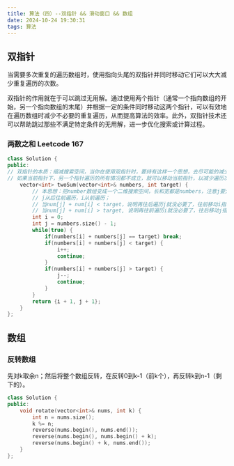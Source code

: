 ```yaml
---
title: 算法（四）--双指针 && 滑动窗口 && 数组
date: 2024-10-24 19:30:31
tags: 算法
---
```


## 双指针
当需要多次重复的遍历数组时，使用指向头尾的双指针并同时移动它们可以大大减少重复遍历的次数。

双指针的作用就在于可以跳过无用解。通过使用两个指针（通常一个指向数组的开始，另一个指向数组的末尾）并根据一定的条件同时移动这两个指针，可以有效地在遍历数组时减少不必要的重复遍历，从而提高算法的效率。此外，双指针技术还可以帮助跳过那些不满足特定条件的无用解，进一步优化搜索或计算过程。

### 两数之和 Leetcode 167
```cpp
class Solution {
public:
// 双指针的本质：缩减搜索空间，当你在使用双指针时，要持有这样一个思想，去尽可能的减少搜索空间。
// 如果当前指针下，另一个指针遍历的所有情况都不成立，就可以移动当前指针，以减少遍历次数
    vector<int> twoSum(vector<int>& numbers, int target) {
        // 本思想：把number数组变成一个二维搜索空间，长和宽都是numbers，注意j要大于等于i，因为不能出现重复。
        // j从后往前遍历，i从前遍历；
        // 当num[j] + num[i] < target，说明再往后遍历j就没必要了，往前移动i指针
        // 当num[j] + num[i] > target, 说明再往前遍历i就没必要了，往后移动j指针
        int i = 0; 
        int j = numbers.size() - 1;
        while(true) {
            if(numbers[i] + numbers[j] == target) break;
            if(numbers[i] + numbers[j] < target) {
                i++;
                continue;
            }
            if(numbers[i] + numbers[j] > target) {
                j--;
                continue;
            }
        }
        return {i + 1, j + 1};
    }
};
```

## 数组
### 反转数组

先对k取余n；然后将整个数组反转，在反转0到k-1（前k个），再反转k到n-1（剩下的）。

```cpp
class Solution {
public:
    void rotate(vector<int>& nums, int k) {
        int n = nums.size();
        k %= n;
        reverse(nums.begin(), nums.end());
        reverse(nums.begin(), nums.begin() + k);
        reverse(nums.begin() + k, nums.end());
    }
};
```